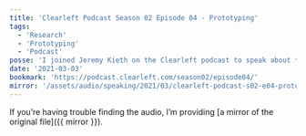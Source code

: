 ```yaml
---
title: 'Clearleft Podcast Season 02 Episode 04 - Prototyping'
tags:
  - 'Research'
  - 'Prototyping'
  - 'Podcast'
posse: 'I joined Jeremy Kieth on the Clearleft podcast to speak about the value of prototyping in the design process.'
date: '2021-03-03'
bookmark: 'https://podcast.clearleft.com/season02/episode04/'
mirror: '/assets/audio/speaking/2021/03/clearleft-podcast-s02-e04-prototyping.mp3'
---
```


If you’re having trouble finding the audio, I’m providing [a mirror of the original file]({{ mirror }}).